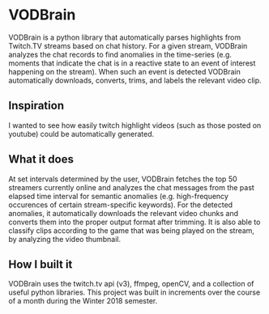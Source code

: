 # VODBrain

VODBrain is a python library that automatically parses highlights from Twitch.TV streams based on chat history.
For a given stream, VODBrain analyzes the chat records to find anomalies in the time-series (e.g. moments that
indicate the chat is in a reactive state to an event of interest happening on the stream). When such an event is detected
VODBrain automatically downloads, converts, trims, and labels the relevant video clip.

## Inspiration

I wanted to see how easily twitch highlight videos (such as those posted on youtube) could be automatically generated.

## What it does

At set intervals determined by the user, VODBrain fetches the top 50 streamers currently online and analyzes the chat messages from the past elapsed time interval for semantic anomalies (e.g. high-frequency occurences of certain stream-specific keywords). For the detected anomalies, it automatically downloads the relevant video chunks and converts them into the proper output format after trimming. It is also able to classify clips according to the game that was being played on the stream, by analyzing the video thumbnail.

## How I built it

VODBrain uses the twitch.tv api (v3), ffmpeg, openCV, and a collection of useful python libraries. This project was built in increments over the course of a month during the Winter 2018 semester.

